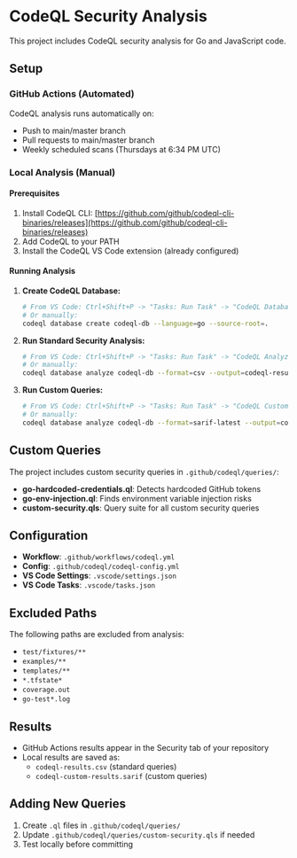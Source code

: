 # CodeQL Security Analysis

This project includes CodeQL security analysis for Go and JavaScript code.

## Setup

### GitHub Actions (Automated)

CodeQL analysis runs automatically on:

- Push to main/master branch
- Pull requests to main/master branch  
- Weekly scheduled scans (Thursdays at 6:34 PM UTC)

### Local Analysis (Manual)

#### Prerequisites

1. Install CodeQL CLI: [https://github.com/github/codeql-cli-binaries/releases](https://github.com/github/codeql-cli-binaries/releases)
2. Add CodeQL to your PATH
3. Install the CodeQL VS Code extension (already configured)

#### Running Analysis

1. **Create CodeQL Database:**

   ```bash
   # From VS Code: Ctrl+Shift+P -> "Tasks: Run Task" -> "CodeQL Database Create"
   # Or manually:
   codeql database create codeql-db --language=go --source-root=.
   ```

2. **Run Standard Security Analysis:**

   ```bash
   # From VS Code: Ctrl+Shift+P -> "Tasks: Run Task" -> "CodeQL Analyze"  
   # Or manually:
   codeql database analyze codeql-db --format=csv --output=codeql-results.csv codeql/go-queries/security
   ```

3. **Run Custom Queries:**

   ```bash
   # From VS Code: Ctrl+Shift+P -> "Tasks: Run Task" -> "CodeQL Custom Queries"
   # Or manually:
   codeql database analyze codeql-db --format=sarif-latest --output=codeql-custom-results.sarif .github/codeql/queries/
   ```

## Custom Queries

The project includes custom security queries in `.github/codeql/queries/`:

- **go-hardcoded-credentials.ql**: Detects hardcoded GitHub tokens
- **go-env-injection.ql**: Finds environment variable injection risks
- **custom-security.qls**: Query suite for all custom security queries

## Configuration

- **Workflow**: `.github/workflows/codeql.yml`
- **Config**: `.github/codeql/codeql-config.yml`
- **VS Code Settings**: `.vscode/settings.json`
- **VS Code Tasks**: `.vscode/tasks.json`

## Excluded Paths

The following paths are excluded from analysis:

- `test/fixtures/**`
- `examples/**`
- `templates/**`
- `*.tfstate*`
- `coverage.out`
- `go-test*.log`

## Results

- GitHub Actions results appear in the Security tab of your repository
- Local results are saved as:
  - `codeql-results.csv` (standard queries)
  - `codeql-custom-results.sarif` (custom queries)

## Adding New Queries

1. Create `.ql` files in `.github/codeql/queries/`
2. Update `.github/codeql/queries/custom-security.qls` if needed
3. Test locally before committing
